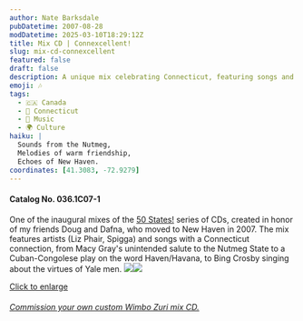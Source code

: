 ```yaml
---
author: Nate Barksdale
pubDatetime: 2007-08-28
modDatetime: 2025-03-10T18:29:12Z
title: Mix CD | Connexcellent!
slug: mix-cd-connexcellent
featured: false
draft: false
description: A unique mix celebrating Connecticut, featuring songs and artists that pay homage to the Nutmeg State.
emoji: 🎶
tags:
  - 🇨🇦 Canada
  - 🌆 Connecticut
  - 🎵 Music
  - 🌍 Culture
haiku: |
  Sounds from the Nutmeg,  
  Melodies of warm friendship,  
  Echoes of New Haven.
coordinates: [41.3083, -72.9279]
---
```


#### Catalog No. 036.1C07-1

One of the inaugural mixes of the [50 States!](https://www.natebarksdale.com/?tag=states) series of CDs, created in honor of my friends Doug and Dafna, who moved to New Haven in 2007. The mix features artists (Liz Phair, Spigga) and songs with a Connecticut connection, from Macy Gray's unintended salute to the Nutmeg State to a Cuban-Congolese play on the word Haven/Havana, to Bing Crosby singing about the virtues of Yale men. [![](https://www.natebarksdale.com/wp-content/uploads/portfolio/CT_260.jpg)](https://www.natebarksdale.com/wp-content/uploads/portfolio/CT_530.jpg)[![](https://www.natebarksdale.com/wp-content/uploads/portfolio/CT2_260.jpg)](https://www.natebarksdale.com/wp-content/uploads/portfolio/CT2_530.jpg)

[Click to enlarge](https://www.natebarksdale.com/wp-content/uploads/portfolio/CT_530.jpg)

###### [Commission your own custom Wimbo Zuri mix CD.](https://www.natebarksdale.com/?p=342)
